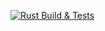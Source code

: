 [![Rust Build & Tests](https://github.com/JorgeRuizDev/rusty-chess-engine-rl/actions/workflows/rust.yml/badge.svg)](https://github.com/JorgeRuizDev/rusty-chess-engine-rl/actions/workflows/rust.yml)
